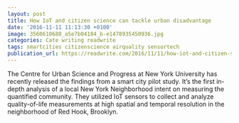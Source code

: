```yaml
---
layout: post
title: How IoT and citizen science can tackle urban disadvantage
date: '2016-11-11 11:13:30 +0100'
image: 3560610688_a5e7b04184_b-e1478935450936.jpg
categories: Cate writing readwrite
tags: smartcities citizenscience airquality sensortech
publication_url: https://readwrite.com/2016/11/11/how-iot-and-citizen-science-can-tackle-urban-disadvantage-cl1/
---
```

The Centre for Urban Science and Progress at New York University has recently released the findings from a smart city pilot study. It’s the first in-depth analysis of a local New York Neighborhood intent on measuring the quantified community. They utilized IoT sensors to collect and analyze quality-of-life measurements at high spatial and temporal resolution in the neighborhood of Red Hook, Brooklyn.
